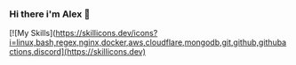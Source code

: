 ### Hi there i'm Alex 👋
[![My Skills](https://skillicons.dev/icons?i=linux,bash,regex,nginx,docker,aws,cloudflare,mongodb,git,github,githubactions,discord](https://skillicons.dev)
